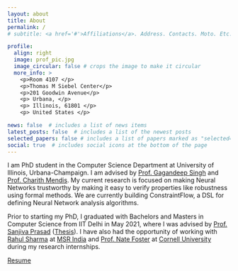 ```yaml
---
layout: about
title: About
permalink: /
# subtitle: <a href='#'>Affiliations</a>. Address. Contacts. Moto. Etc.

profile:
  align: right
  image: prof_pic.jpg
  image_circular: false # crops the image to make it circular
  more_info: >
    <p>Room 4107 </p>
    <p>Thomas M Siebel Center</p>
    <p>201 Goodwin Avenue</p>
    <p> Urbana, </p>
    <p> Illinois, 61801 </p>
    <p> United States </p>

news: false  # includes a list of news items
latest_posts: false  # includes a list of the newest posts
selected_papers: false # includes a list of papers marked as "selected={true}"
social: true  # includes social icons at the bottom of the page
---
```


I am PhD student in the Computer Science Department at University of Illinois, Urbana-Champaign. I am advised by [Prof. Gagandeep Singh](https://ggndpsngh.github.io/) and [Prof. Charith Mendis](https://charithmendis.com/).
My current research is focused on making Neural Networks trustworthy by making it easy to verify properties like robustness using formal methods. We are currently building ConstraintFlow, a DSL for defining Neural Network analysis algorithms.

Prior to starting my PhD, I graduated with Bachelors and Masters in Computer Science from IIT Delhi in May 2021, where I was advised by [Prof. Sanjiva Prasad](https://www.cse.iitd.ernet.in/~sanjiva/) ([Thesis](/assets/pdf/thesis_aval.pdf)). I have also had the opportunity of working with [Rahul Sharma](https://www.microsoft.com/en-us/research/people/rahsha/) at [MSR India](https://www.microsoft.com/en-us/research/lab/microsoft-research-india/) and [Prof. Nate Foster](https://www.cs.cornell.edu/~jnfoster/) at [Cornell University](https://www.cs.cornell.edu/) during my research internships.

[Resume](/assets/pdf/cv2.pdf)